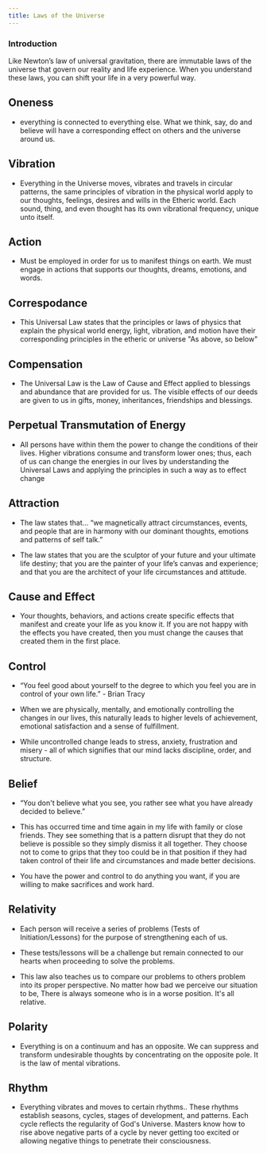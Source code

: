 ```yaml
---
title: Laws of the Universe
---
```


### Introduction 

Like Newton’s law of universal gravitation, there are immutable laws of the universe that govern our reality and life experience. When you understand these laws, you can shift your life in a very powerful way.

## Oneness 
- everything is connected to everything else. What we think, say, do and believe will have a corresponding effect on others and the universe around us.

## Vibration

- Everything in the Universe moves, vibrates and travels in circular patterns, the same principles of vibration in the physical world apply to our thoughts, feelings, desires and wills in the Etheric world. Each sound, thing, and even thought has its own vibrational frequency, unique unto itself.

## Action

- Must be employed in order for us to manifest things on earth. We must engage in actions that supports our thoughts, dreams, emotions, and words.

## Correspodance

- This Universal Law states that the principles or laws of physics that explain the physical world energy, light, vibration, and motion have their corresponding principles in the etheric or universe "As above, so below"

## Compensation

- The Universal Law is the Law of Cause and Effect applied to blessings and abundance that are provided for us. The visible effects of our deeds are given to us in gifts, money, inheritances, friendships and blessings.

## Perpetual Transmutation of Energy

- All persons have within them the power to change the conditions of their lives. Higher vibrations consume and transform lower ones; thus, each of us can change the energies in our lives by understanding the Universal Laws and applying the principles in such a way as to effect change

## Attraction

- The law states that… “we magnetically attract circumstances, events, and people that are in harmony with our dominant thoughts, emotions and patterns of self talk.” 

- The law states that you are the sculptor of your future and your ultimate life destiny; that you are the painter of your life’s canvas and experience; and that you are the architect of your life circumstances and attitude. 

## Cause and Effect

- Your thoughts, behaviors, and actions create specific effects that manifest and create your life as you know it. If you are not happy with the effects you have created, then you must change the causes that created them in the first place. 

## Control

- “You feel good about yourself to the degree to which you feel you are in control of your own life.” - Brian Tracy

- When we are physically, mentally, and emotionally controlling the changes in our lives, this naturally leads to higher levels of achievement, emotional satisfaction and a sense of fulfillment. 

- While uncontrolled change leads to stress, anxiety, frustration and misery - all of which signifies that our mind lacks discipline, order, and structure. 

## Belief

- “You don't believe what you see, you rather see what you have already decided to believe.” 

- This has occurred time and time again in my life with family or close friends. They see something that is a pattern disrupt that they do not believe is possible so they simply dismiss it all together. They choose not to come to grips that they too could be in that position if they had taken control of their life and circumstances and made better decisions. 

- You have the power and control to do anything you want, if you are willing to make sacrifices and work hard. 

## Relativity

- Each person will receive a series of problems (Tests of Initiation/Lessons) for the purpose of strengthening each of us. 

- These tests/lessons will be a challenge but remain connected to our hearts when proceeding to solve the problems. 

- This law also teaches us to compare our problems to others problem into its proper perspective. No matter how bad we perceive our situation to be, There is always someone who is in a worse position. It's all relative.

## Polarity

- Everything is on a continuum and has an opposite. We can suppress and transform undesirable thoughts by concentrating on the opposite pole. It is the law of mental vibrations.

## Rhythm

- Everything vibrates and moves to certain rhythms.. These rhythms establish seasons, cycles, stages of development, and patterns. Each cycle reflects the regularity of God's Universe. Masters know how to rise above negative parts of a cycle by never getting too excited or allowing negative things to penetrate their consciousness.
